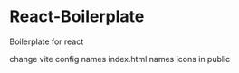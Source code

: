 # React-Boilerplate

Boilerplate for react

change vite config names
index.html names
icons in public
